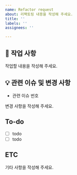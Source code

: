 ```yaml
---
name: Refactor request
about: 리팩토링 내용을 작성해 주세요.
title: ''
labels: ''
assignees: ''

---
```


## 📑 작업 사항

작업할 내용을 작성해 주세요.

## 💡 관련 이슈 및 변경 사항

- 관련 이슈 번호

변경 사항을 작성해 주세요.

## To-do

- [ ] todo
- [ ] todo

## ETC

기타 사항을 작성해 주세요.
